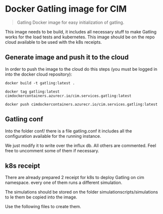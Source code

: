 # Docker Gatling image for CIM

> Gatling Docker image for easy initialization of gatling.

This image needs to be build, it includes all necessary stuff to make Gatling works for the load tests and kubernetes. This image should be on the repo cloud available to be used with the k8s receipts.



## Generate image and push it to the cloud

In order to push the image to the cloud do this steps (you must be logged in into the docker cloud repository):

```
docker build -t gatling:latest .

docker tag gatling:latest cimdockercontainers.azurecr.io/cim.services.gatling:latest

docker push cimdockercontainers.azurecr.io/cim.services.gatling:latest
```

## Gatling conf		

Into the folder conf/ there is a file gatling.conf it includes all the configuration available for the running instance. 

We just modify it to write over the influx db. All others are commented. Feel free to uncomment some of them if necessary.

## k8s receipt

There are already prepared 2 receipt for k8s to deploy Gatling on cim namespace. every one of them runs a different simulation.

The simulations should be stored on the folder simulationscripts/simulations to le them be copied into the image.

Use the following files to create them.

[gatling-job-ApiBehavior1.yaml]: gatling-job-ApiBehavior1.yaml	"gatling-job-ApiBehavior1.yaml"
[gatling-job-ApiBehavior1_PoC]: gatling-job-ApiBehavior1_PoC	"gatling-job-ApiBehavior1_PoC"
